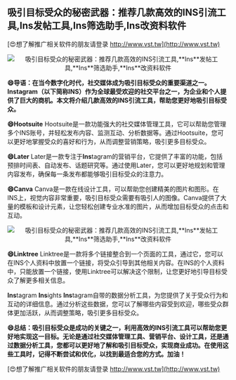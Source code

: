 ## **吸引目标受众的秘密武器：推荐几款高效的INS引流工具,**Ins**发帖工具,**Ins**筛选助手,**Ins**改资料软件**

[😍想了解推广相关软件的朋友请登录 http://www.vst.tw](http://www.vst.tw)

 <center><img src="https://vst.tw/MP4/tuiguang/png/7.png" alt="吸引目标受众的秘密武器：推荐几款高效的INS引流工具,**Ins**发帖工具,**Ins**筛选助手,**Ins**改资料软件"></center>

**😄导语：在当今数字化时代，社交媒体成为吸引目标受众的重要渠道之一。**Ins**tagram（以下简称INS）作为全球最受欢迎的社交平台之一，为企业和个人提供了巨大的商机。本文将介绍几款高效的INS引流工具，帮助您更好地吸引目标受众。**

**😄Hootsuite**
Hootsuite是一款功能强大的社交媒体管理工具，它可以帮助您管理多个INS账号，并轻松发布内容、监测互动、分析数据等。通过Hootsuite，您可以更好地掌握受众的喜好和行为，从而调整营销策略，吸引更多目标受众。

**😄Later**
Later是一款专注于**Ins**tagram的营销平台，它提供了丰富的功能，包括预排时间表、自动发布、话题研究等。通过使用Later，您可以更好地规划和管理内容发布，确保每一条发布都能够吸引目标受众的注意力。

**😄Canva**
Canva是一款在线设计工具，可以帮助您创建精美的图片和图形。在INS上，视觉内容非常重要，吸引目标受众需要有吸引人的图像。Canva提供了大量的模板和设计元素，让您轻松创建专业水准的图片，从而增加目标受众的点击和互动。

 <center><img src="https://vst.tw/MP4/tuiguang/png/8.png" alt="吸引目标受众的秘密武器：推荐几款高效的INS引流工具,**Ins**发帖工具,**Ins**筛选助手,**Ins**改资料软件"></center>

**😄Linktree**
Linktree是一款将多个链接整合到一个页面的工具，通过它，您可以在INS个人资料中放置一个链接，将受众引导到其他相关内容。在INS的个人资料中，只能放置一个链接，使用Linktree可以解决这个限制，让您更好地引导目标受众了解更多相关信息。

**Ins**tagram **Ins**ights
**Ins**tagram自带的数据分析工具，为您提供了关于受众行为和互动的详细信息。通过分析这些数据，您可以了解哪些内容受到欢迎，哪些受众群体更加活跃，从而调整策略，吸引更多目标受众。

**😄总结：吸引目标受众是成功的关键之一，利用高效的INS引流工具可以帮助您更好地实现这一目标。无论是通过社交媒体管理工具、营销平台、设计工具，还是通过数据分析工具，您都可以更好地了解和吸引目标受众，实现商业成功。在使用这些工具时，记得不断尝试和优化，以找到最适合您的方式。加油！**

[😍想了解推广相关软件的朋友请登录 http://www.vst.tw](http://www.vst.tw)



